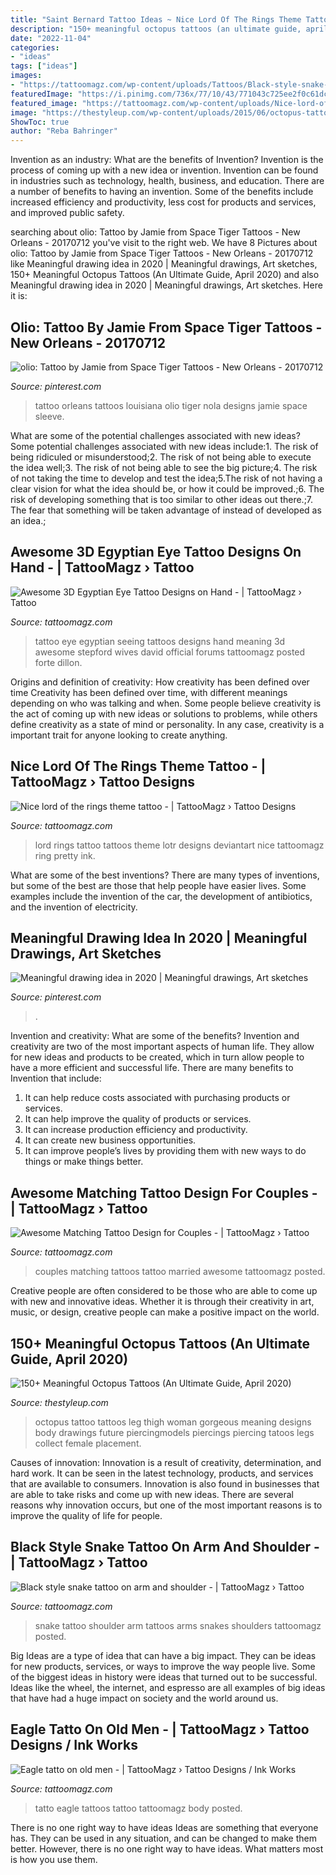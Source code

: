 ```yaml
---
title: "Saint Bernard Tattoo Ideas ~ Nice Lord Of The Rings Theme Tattoo -"
description: "150+ meaningful octopus tattoos (an ultimate guide, april 2020)"
date: "2022-11-04"
categories:
- "ideas"
tags: ["ideas"]
images:
- "https://tattoomagz.com/wp-content/uploads/Tattoos/Black-style-snake-tattoo-on-arm-and-shoulder-601x900.jpg"
featuredImage: "https://i.pinimg.com/736x/77/10/43/771043c725ee2f0c61dc2eb01ce28838.jpg"
featured_image: "https://tattoomagz.com/wp-content/uploads/Nice-lord-of-the-rings-theme-tattoo.jpg"
image: "https://thestyleup.com/wp-content/uploads/2015/06/octopus-tattoo-on-woman-thigh.jpg"
ShowToc: true
author: "Reba Bahringer"
---
```



Invention as an industry: What are the benefits of Invention?
Invention is the process of coming up with a new idea or invention. Invention can be found in industries such as technology, health, business, and education. There are a number of benefits to having an invention. Some of the benefits include increased efficiency and productivity, less cost for products and services, and improved public safety.

	

		
searching about olio: Tattoo by Jamie from Space Tiger Tattoos - New Orleans - 20170712 you've visit to the right web. We have 8 Pictures about olio: Tattoo by Jamie from Space Tiger Tattoos - New Orleans - 20170712 like Meaningful drawing idea in 2020 | Meaningful drawings, Art sketches, 150+ Meaningful Octopus Tattoos (An Ultimate Guide, April 2020) and also Meaningful drawing idea in 2020 | Meaningful drawings, Art sketches. Here it is:
		
    
## Olio: Tattoo By Jamie From Space Tiger Tattoos - New Orleans - 20170712

<img loading=lazy src="https://i.pinimg.com/736x/77/10/43/771043c725ee2f0c61dc2eb01ce28838.jpg" onerror="this.onerror=null;this.src='https://tse4.mm.bing.net/th?id=OIP.FWXboVVeMMAgWO0m8C9vPQHaHc&amp;pid=15.1';" alt="olio: Tattoo by Jamie from Space Tiger Tattoos - New Orleans - 20170712">

_Source: pinterest.com_

>tattoo orleans tattoos louisiana olio tiger nola designs jamie space sleeve. 

	

What are some of the potential challenges associated with new ideas?
Some potential challenges associated with new ideas include:1. The risk of being ridiculed or misunderstood;2. The risk of not being able to execute the idea well;3. The risk of not being able to see the big picture;4. The risk of not taking the time to develop and test the idea;5.The risk of not having a clear vision for what the idea should be, or how it could be improved.;6. The risk of developing something that is too similar to other ideas out there.;7. The fear that something will be taken advantage of instead of developed as an idea.;
    
## Awesome 3D Egyptian Eye Tattoo Designs On Hand - | TattooMagz › Tattoo

<img loading=lazy src="https://tattoomagz.com/wp-content/uploads/egyptian-eye-tattoo-meaning-stepford-wives-page-790-david-ickes-official-forums-40514.jpg" onerror="this.onerror=null;this.src='https://tse1.mm.bing.net/th?id=OIP.vywLkqDrSoQ7twCQSUvWvAAAAA&amp;pid=15.1';" alt="Awesome 3D Egyptian Eye Tattoo Designs on Hand - | TattooMagz › Tattoo">

_Source: tattoomagz.com_

>tattoo eye egyptian seeing tattoos designs hand meaning 3d awesome stepford wives david official forums tattoomagz posted forte dillon. 

	

Origins and definition of creativity: How creativity has been defined over time
Creativity has been defined over time, with different meanings depending on who was talking and when. Some people believe creativity is the act of coming up with new ideas or solutions to problems, while others define creativity as a state of mind or personality. In any case, creativity is a important trait for anyone looking to create anything.

    
## Nice Lord Of The Rings Theme Tattoo - | TattooMagz › Tattoo Designs

<img loading=lazy src="https://tattoomagz.com/wp-content/uploads/Nice-lord-of-the-rings-theme-tattoo.jpg" onerror="this.onerror=null;this.src='https://tse3.mm.bing.net/th?id=OIP.O5WC_n6W7609nVcEwMkHmwHaFj&amp;pid=15.1';" alt="Nice lord of the rings theme tattoo - | TattooMagz › Tattoo Designs">

_Source: tattoomagz.com_

>lord rings tattoo tattoos theme lotr designs deviantart nice tattoomagz ring pretty ink. 

	

What are some of the best inventions?
There are many types of inventions, but some of the best are those that help people have easier lives. Some examples include the invention of the car, the development of antibiotics, and the invention of electricity.

    
## Meaningful Drawing Idea In 2020 | Meaningful Drawings, Art Sketches

<img loading=lazy src="https://i.pinimg.com/736x/c5/30/08/c530083caac5cc2d8285de60c33168d4.jpg" onerror="this.onerror=null;this.src='https://tse2.mm.bing.net/th?id=OIP.DfB4NzbCByGnG7nZA9BiSgHaJ3&amp;pid=15.1';" alt="Meaningful drawing idea in 2020 | Meaningful drawings, Art sketches">

_Source: pinterest.com_

>. 

	

Invention and creativity: What are some of the benefits?
Invention and creativity are two of the most important aspects of human life. They allow for new ideas and products to be created, which in turn allow people to have a more efficient and successful life. There are many benefits to Invention that include: 
1. It can help reduce costs associated with purchasing products or services. 
2. It can help improve the quality of products or services. 
3. It can increase production efficiency and productivity. 
4. It can create new business opportunities. 
5. It can improve people’s lives by providing them with new ways to do things or make things better.

    
## Awesome Matching Tattoo Design For Couples - | TattooMagz › Tattoo

<img loading=lazy src="https://tattoomagz.com/wp-content/uploads/matching-tattoos-for-married-couples-1d-requests-53115.jpg" onerror="this.onerror=null;this.src='https://tse2.mm.bing.net/th?id=OIP.dmI2_WyRfDEA1e7O2MiNQQHaKn&amp;pid=15.1';" alt="Awesome Matching Tattoo Design for Couples - | TattooMagz › Tattoo">

_Source: tattoomagz.com_

>couples matching tattoos tattoo married awesome tattoomagz posted. 

	

Creative people are often considered to be those who are able to come up with new and innovative ideas. Whether it is through their creativity in art, music, or design, creative people can make a positive impact on the world.

    
## 150+ Meaningful Octopus Tattoos (An Ultimate Guide, April 2020)

<img loading=lazy src="https://thestyleup.com/wp-content/uploads/2015/06/octopus-tattoo-on-woman-thigh.jpg" onerror="this.onerror=null;this.src='https://tse4.mm.bing.net/th?id=OIP.n-IzpX35SDEf75F8ntg6MgHaJ4&amp;pid=15.1';" alt="150+ Meaningful Octopus Tattoos (An Ultimate Guide, April 2020)">

_Source: thestyleup.com_

>octopus tattoo tattoos leg thigh woman gorgeous meaning designs body drawings future piercingmodels piercings piercing tatoos legs collect female placement. 

	

Causes of innovation:
Innovation is a result of creativity, determination, and hard work. It can be seen in the latest technology, products, and services that are available to consumers. Innovation is also found in businesses that are able to take risks and come up with new ideas. There are several reasons why innovation occurs, but one of the most important reasons is to improve the quality of life for people.

    
## Black Style Snake Tattoo On Arm And Shoulder - | TattooMagz › Tattoo

<img loading=lazy src="https://tattoomagz.com/wp-content/uploads/Tattoos/Black-style-snake-tattoo-on-arm-and-shoulder-601x900.jpg" onerror="this.onerror=null;this.src='https://tse4.mm.bing.net/th?id=OIP.LsHPBona-i94EisDmIAORgHaLF&amp;pid=15.1';" alt="Black style snake tattoo on arm and shoulder - | TattooMagz › Tattoo">

_Source: tattoomagz.com_

>snake tattoo shoulder arm tattoos arms snakes shoulders tattoomagz posted. 

	

Big Ideas are a type of idea that can have a big impact. They can be ideas for new products, services, or ways to improve the way people live. Some of the biggest ideas in history were ideas that turned out to be successful. Ideas like the wheel, the internet, and espresso are all examples of big ideas that have had a huge impact on society and the world around us.

    
## Eagle Tatto On Old Men - | TattooMagz › Tattoo Designs / Ink Works

<img loading=lazy src="https://tattoomagz.com/wp-content/uploads/2014/02/Eagle-tatto-on-old-men-597x900.jpg" onerror="this.onerror=null;this.src='https://tse2.mm.bing.net/th?id=OIP.KjpTzkz7_VVvBuijTJp8QQHaLK&amp;pid=15.1';" alt="Eagle tatto on old men - | TattooMagz › Tattoo Designs / Ink Works">

_Source: tattoomagz.com_

>tatto eagle tattoos tattoo tattoomagz body posted. 

	

There is no one right way to have ideas
Ideas are something that everyone has. They can be used in any situation, and can be changed to make them better. However, there is no one right way to have ideas. What matters most is how you use them.

